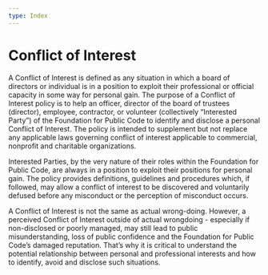 ```yaml
---
type: Index
---
```


# Conflict of Interest

A Conflict of Interest is defined as any situation in which a board of directors or individual is in a position to exploit their professional or official capacity in some way for personal gain. The purpose of a Conflict of Interest policy is to help an officer, director of the board of trustees (director), employee, contractor, or volunteer (collectively “Interested Party”) of the Foundation for Public Code to identify and disclose a personal Conflict of Interest. The policy is intended to supplement but not replace any applicable laws governing conflict of interest applicable to commercial, nonprofit and charitable organizations. 

Interested Parties, by the very nature of their roles within the Foundation for Public Code, are always in a position to exploit their positions for personal gain. The policy provides definitions, guidelines and procedures which, if followed, may allow a conflict of interest to be discovered and voluntarily defused before any misconduct or the perception of misconduct occurs. 

A Conflict of Interest is not the same as actual wrong-doing. However, a perceived Conflict of Interest outside of actual wrongdoing - especially if non-disclosed or poorly managed, may still lead to public misunderstanding, loss of public confidence and the Foundation for Public Code’s damaged reputation. That’s why it is critical to understand the potential relationship between personal and professional interests and how to identify, avoid and disclose such situations.
